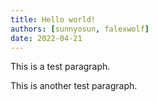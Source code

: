 ```yaml
---
title: Hello world!
authors: [sunnyosun, falexwolf]
date: 2022-04-21
---
```


This is a test paragraph.

This is another test paragraph.
